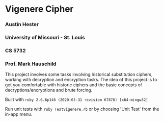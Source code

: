 # Vigenere Cipher
### Austin Hester
### University of Missouri - St. Louis
### CS 5732
### Prof. Mark Hauschild  

This project involves some tasks involving historical substitution ciphers, working with decryption and encryption tasks. The idea of this project is to get you comfortable with historic ciphers and the basic concepts of decryptions/encryptions and brute forcing.

Built with `ruby 2.6.6p146 (2020-03-31 revision 67876) [x64-mingw32]`  

Run unit tests with `ruby TestVigenere.rb` or by choosing 'Unit Test' from the in-app menu.  

